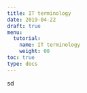 ```yaml
---
title: IT terminology
date: 2019-04-22
draft: true
menu:
  tutorial:
    name: IT terminology
    weight: 00
toc: true
type: docs
---
```


sd


